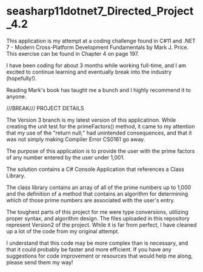 # seasharp11dotnet7_Directed_Project_4.2

This application is my attempt at a coding challenge found in C#11 and .NET 7 - Modern Cross-Platform Development Fundamentals by Mark J. Price. This exercise can be found in Chapter 4 on page 197.

I have been coding for about 3 months while working full-time, and I am excited to continue learning and eventually break into the industry (hopefully!).

Reading Mark's book has taught me a bunch and I highly recommend it to anyone. 

///BREAK///
PROJECT DETAILS

The Version 3 branch is my latest version of this applicatinon. While creating the unit test for the primeFactors() method, it came to my attention that my use of the "return null;" had unintended consequences, and that it was not simply making Compiler Error CS0161 go away. 

The purpose of this application is to provide the user with the prime factors of any number entered by the user under 1,001.

The solution contains a C# Console Application that references a Class Library.

The class library contains an array of all of the prime numbers up to 1,000 and the definition of a method that contains an algorithm for determining which of those prime numbers are associated with the user's entry. 

The toughest parts of this project for me were type conversions, utilizing proper syntax, and algorithm design. The files uploaded in this repository represent Version2 of the project. While it is far from perfect, I have cleaned up a lot of the code from my original attempt.

I understand that this code may be more complex than is necessary, and that it could probably be faster and more efficient. If you have any suggestions for code improvement or resources that would help me along, please send them my way! 
